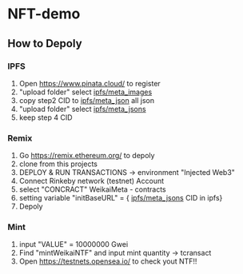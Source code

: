 # NFT-demo

## How to Depoly
 
### IPFS 
1. Open https://www.pinata.cloud/ to register 
2. "upload folder" select [ipfs/meta_images](ipfs/meta_images)
3. copy step2 CID to [ipfs/meta_json](ipfs/meta_json) all json
4. "upload folder" select [ipfs/meta_jsons](ipfs/meta_jsons)
5. keep step 4 CID

### Remix 
1. Go https://remix.ethereum.org/ to depoly
2. clone from this projects
3. DEPLOY & RUN TRANSACTIONS -> environment "Injected Web3"
4. Connect Rinkeby network (testnet) Account 
5. select "CONCRACT" WeikaiMeta - contracts
6. setting variable "initBaseURL" = { [ipfs/meta_jsons](ipfs/meta_jsons) CID in ipfs} 
7. Depoly

### Mint
1. input "VALUE" = 10000000 Gwei
2. Find "mintWeikaiNTF" and input mint quantity -> tcransact
3. Open https://testnets.opensea.io/ to check yout NTF!!